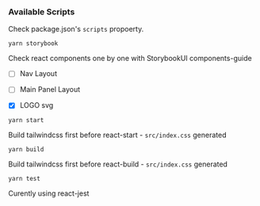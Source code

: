 ### Available Scripts 
Check package.json's `scripts` propoerty.

`yarn storybook` 

Check react components one by one with StorybookUI components-guide

- [ ] Nav Layout
- [ ] Main Panel Layout
- [x] LOGO svg


`yarn start`

Build tailwindcss first before react-start - `src/index.css` generated

`yarn build`

Build tailwindcss first before react-build - `src/index.css` generated

`yarn test`

Curently using react-jest
